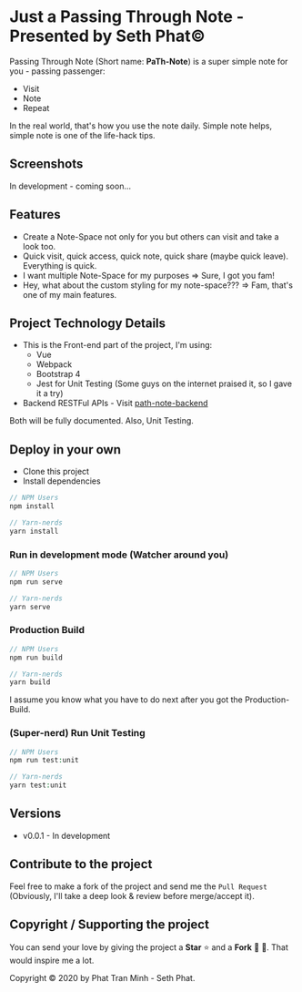 # Just a Passing Through Note - Presented by Seth Phat©

Passing Through Note (Short name: **PaTh-Note**) is a super simple note for you - passing passenger:   
- Visit
- Note
- Repeat

In the real world, that's how you use the note daily. Simple note helps, simple note is one of the life-hack tips. 

## Screenshots

In development - coming soon...

## Features
- Create a Note-Space not only for you but others can visit and take a look too.
- Quick visit, quick access, quick note, quick share (maybe quick leave). Everything is quick.
- I want multiple Note-Space for my purposes => Sure, I got you fam!
- Hey, what about the custom styling for my note-space??? => Fam, that's one of my main features.

## Project Technology Details
- This is the Front-end part of the project, I'm using:
	- Vue
	- Webpack
	- Bootstrap 4
	- Jest for Unit Testing (Some guys on the internet praised it, so I gave it a try)
- Backend RESTFul APIs - Visit [path-note-backend](https://github.com/sethsandaru/path-note-backend)

Both will be fully documented. Also, Unit Testing.

## Deploy in your own
- Clone this project 
- Install dependencies
```php
// NPM Users
npm install

// Yarn-nerds
yarn install
```
### Run in development mode (Watcher around you)
```php
// NPM Users
npm run serve

// Yarn-nerds
yarn serve
```

### Production Build
```php
// NPM Users
npm run build

// Yarn-nerds
yarn build
```

I assume you know what you have to do next after you got the Production-Build.

### (Super-nerd) Run Unit Testing
```php
// NPM Users
npm run test:unit

// Yarn-nerds
yarn test:unit
```

## Versions
- v0.0.1 - In development

## Contribute to the project
Feel free to make a fork of the project and send me the `Pull Request` (Obviously, I'll take a deep look & review before merge/accept it).

## Copyright / Supporting the project

You can send your love by giving the project a **Star** ⭐ and a **Fork** 🍴 💖.
That would inspire me a lot.

Copyright © 2020 by Phat Tran Minh - Seth Phat.

